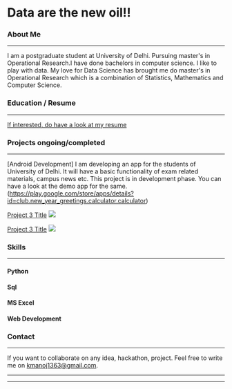 # Data are the new oil!!

### About Me 
---
I am a postgraduate student at University of Delhi. Pursuing master's in Operational Research.I have done bachelors in computer science. 
I like to play with data. My love for Data Science has brought me do master's in Operational Research which is a combination of Statistics, Mathematics and Computer Science.

### Education / Resume
---
[If interested, do have a look at my resume](/pdf/manoj.pdf)


### Projects ongoing/completed
---
[Android Development]
 I am developing an app for the students of University of Delhi. It will have a basic functionality of exam related materials, campus news etc. This project is in development phase. 
 You can have a look at the demo app for the same.
(https://play.google.com/store/apps/details?id=club.new_year_greetings.calculator.calculator)

[Project 3 Title](http://example.com/)
<img src="images/dummy_thumbnail.jpg?raw=true"/>

[Project 3 Title](http://example.com/)
<img src="images/dummy_thumbnail.jpg?raw=true"/>

### Skills
---
#### Python
#### Sql
#### MS Excel
#### Web Development

### Contact
---
If you want to collaborate on any idea, hackathon, project.
Feel free to write me on kmanoj1363@gmail.com.

---




---

